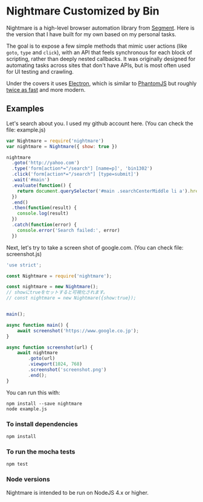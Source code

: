 # Nightmare Customized by Bin

Nightmare is a high-level browser automation library from [Segment](https://segment.com).
Here is the version that I have built for my own based on my personal tasks.

The goal is to expose a few simple methods that mimic user actions (like `goto`, `type` and `click`), with an API that feels synchronous for each block of scripting, rather than deeply nested callbacks. It was originally designed for automating tasks across sites that don't have APIs, but is most often used for UI testing and crawling.

Under the covers it uses [Electron](http://electron.atom.io/), which is similar to [PhantomJS](http://phantomjs.org/) but roughly [twice as fast](https://github.com/segmentio/nightmare/issues/484#issuecomment-184519591) and more modern.

## Examples

Let's search about you.
I used my github account here. (You can check the file: example.js)

```js
var Nightmare = require('nightmare')
var nightmare = Nightmare({ show: true })

nightmare
  .goto('http://yahoo.com')
  .type('form[action*="/search"] [name=p]', 'bin1302')
  .click('form[action*="/search"] [type=submit]')
  .wait('#main')
  .evaluate(function() {
    return document.querySelector('#main .searchCenterMiddle li a').href
  })
  .end()
  .then(function(result) {
    console.log(result)
  })
  .catch(function(error) {
    console.error('Search failed:', error)
  })

```

Next, let's try to take a screen shot of google.com. (You can check file: screenshot.js)
```js
'use strict';

const Nightmare = require('nightmare');

const nightmare = new Nightmare();
// showにtrueをセットすると可視化されます。
// const nightmare = new Nightmare({show:true});


main();

async function main() {
    await screenshot('https://www.google.co.jp');
}

async function screenshot(url) {
    await nightmare
        .goto(url)
        .viewport(1024, 768)
        .screenshot('screenshot.png')
        .end();
}

```

You can run this with:

```shell
npm install --save nightmare
node example.js
```

### To install dependencies

```
npm install
```

### To run the mocha tests

```
npm test
```

### Node versions

Nightmare is intended to be run on NodeJS 4.x or higher.
